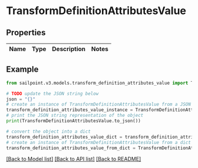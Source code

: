 # TransformDefinitionAttributesValue


## Properties

Name | Type | Description | Notes
------------ | ------------- | ------------- | -------------

## Example

```python
from sailpoint.v3.models.transform_definition_attributes_value import TransformDefinitionAttributesValue

# TODO update the JSON string below
json = "{}"
# create an instance of TransformDefinitionAttributesValue from a JSON string
transform_definition_attributes_value_instance = TransformDefinitionAttributesValue.from_json(json)
# print the JSON string representation of the object
print(TransformDefinitionAttributesValue.to_json())

# convert the object into a dict
transform_definition_attributes_value_dict = transform_definition_attributes_value_instance.to_dict()
# create an instance of TransformDefinitionAttributesValue from a dict
transform_definition_attributes_value_from_dict = TransformDefinitionAttributesValue.from_dict(transform_definition_attributes_value_dict)
```
[[Back to Model list]](../README.md#documentation-for-models) [[Back to API list]](../README.md#documentation-for-api-endpoints) [[Back to README]](../README.md)



